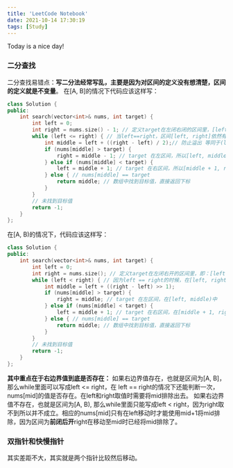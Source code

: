 ```yaml
---
title: 'LeetCode Notebook'
date: 2021-10-14 17:30:19
tags: [Study]
---
```

Today is a nice day!
### 二分查找
二分查找易错点：**写二分法经常写乱，主要是因为对区间的定义没有想清楚，区间的定义就是不变量**。
在\[A, B]的情况下代码应该这样写：
``` C++
class Solution {
public:
    int search(vector<int>& nums, int target) {
        int left = 0;
        int right = nums.size() - 1; // 定义target在左闭右闭的区间里，[left, right]
        while (left <= right) { // 当left==right，区间[left, right]依然有效，所以用 <=
            int middle = left + ((right - left) / 2);// 防止溢出 等同于(left + right)/2
            if (nums[middle] > target) {
                right = middle - 1; // target 在左区间，所以[left, middle - 1]
            } else if (nums[middle] < target) {
                left = middle + 1; // target 在右区间，所以[middle + 1, right]
            } else { // nums[middle] == target
                return middle; // 数组中找到目标值，直接返回下标
            }
        }
        // 未找到目标值
        return -1;
    }
};
```

在\[A, B)的情况下，代码应该这样写：
``` C++
class Solution {
public:
    int search(vector<int>& nums, int target) {
        int left = 0;
        int right = nums.size(); // 定义target在左闭右开的区间里，即：[left, right)
        while (left < right) { // 因为left == right的时候，在[left, right)是无效的空间，所以使用 <
            int middle = left + ((right - left) >> 1);
            if (nums[middle] > target) {
                right = middle; // target 在左区间，在[left, middle)中
            } else if (nums[middle] < target) {
                left = middle + 1; // target 在右区间，在[middle + 1, right)中
            } else { // nums[middle] == target
                return middle; // 数组中找到目标值，直接返回下标
            }
        }
        // 未找到目标值
        return -1;
    }
};
```
**其中重点在于右边界值到底是否存在：**
如果右边界值存在，也就是区间为\[A, B]，那么while里面可以写成left <= right，在 left == right的情况下还能判断一次，nums\[mid]的值是否存在。在left和right取值时需要将mid排除出去。
如果右边界值不存在，也就是区间为\[A, B), 那么while里面只能写成left < right，因为right取不到所以并不成立。相应的nums\[mid]只有在left移动时才能使用mid+1将mid排除，因为区间为**前闭后开**right在移动至mid时已经将mid排除了。

### 双指针和快慢指针
其实差距不大，其实就是两个指针比较然后移动。



